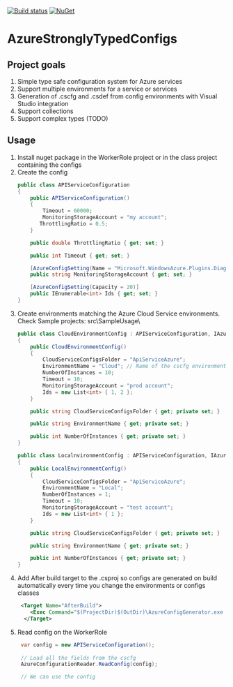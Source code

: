 [![Build status](https://ci.appveyor.com/api/projects/status/6bw9qovlxgbtpkb5?svg=true)](https://ci.appveyor.com/project/javier-alvarez/azurestronglytypedconfigs)
[![NuGet](https://img.shields.io/nuget/v/AzureStronglyTypedConfigs.svg?style=flat)](https://www.nuget.org/packages/AzureStronglyTypedConfigs/)
# AzureStronglyTypedConfigs
## Project goals
1. Simple type safe configuration system for Azure services
2. Support multiple environments for a service or services
3. Generation of .cscfg and .csdef from config environments with Visual Studio integration
4. Support collections
5. Support complex types (TODO)

## Usage
1. Install nuget package in the WorkerRole project or in the class project containing the configs
2. Create the config
	```C#
	public class APIServiceConfiguration
	{
		public APIServiceConfiguration()
		{
			Timeout = 60000;
			MonitoringStorageAccount = "my account";
		   ThrottlingRatio = 0.5;
		}

		public double ThrottlingRatio { get; set; }

		public int Timeout { get; set; }

		[AzureConfigSetting(Name = "Microsoft.WindowsAzure.Plugins.Diagnostics.ConnectionString", IncludeInCSDEF = false)]
		public string MonitoringStorageAccount { get; set; }
	
		[AzureConfigSetting(Capacity = 20)]
		public IEnumerable<int> Ids { get; set; }
	}
	```
3. Create environments matching the Azure Cloud Service environments. Check Sample projects: src\SampleUsage\
	```C#
	public class CloudEnvironmentConfig : APIServiceConfiguration, IAzureCloudServiceEnvironment
	{
		public CloudEnvironmentConfig()
		{
       		CloudServiceConfigsFolder = "ApiServiceAzure";
       		EnvironmentName = "Cloud"; // Name of the cscfg environment that will represent this class
      		NumberOfInstances = 10;
			Timeout = 10;
			MonitoringStorageAccount = "prod account";
			Ids = new List<int> { 1, 2 };
		}

		public string CloudServiceConfigsFolder { get; private set; }

		public string EnvironmentName { get; private set; }

		public int NumberOfInstances { get; private set; }
	}

	public class LocalnvironmentConfig : APIServiceConfiguration, IAzureCloudServiceEnvironment
	{
		public LocalEnvironmentConfig()
		{
       		CloudServiceConfigsFolder = "ApiServiceAzure";
       		EnvironmentName = "Local";
      		NumberOfInstances = 1;
			Timeout = 10;
			MonitoringStorageAccount = "test account";
			Ids = new List<int> { 1 };
		}

		public string CloudServiceConfigsFolder { get; private set; }

		public string EnvironmentName { get; private set; }

		public int NumberOfInstances { get; private set; }
	}

	```
4. Add After build target to the .csproj so configs are generated on build automatically every time you change the environments or configs classes
	```xml
	 <Target Name="AfterBuild">
		<Exec Command="$(ProjectDir)$(OutDir)\AzureConfigGenerator.exe $(ProjectDir)$(OutDir)\ApiWorkerRole.dll $(SolutionDir)" IgnoreExitCode="false" />
	  </Target>
	```
5. Read config on the WorkerRole
	```C#
	 var config = new APIServiceConfiguration();
	 
	 // Load all the fields from the cscfg
	 AzureConfigurationReader.ReadConfig(config);

	 // We can use the config 
	 ```
